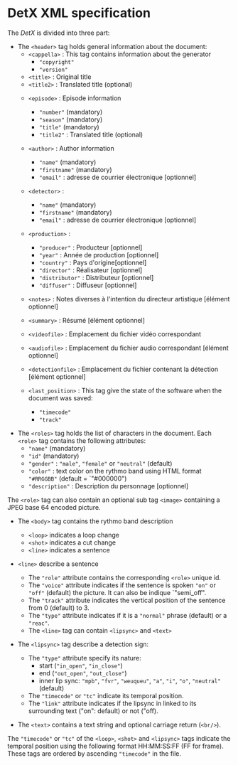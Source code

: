 # DetX XML specification

The *DetX* is divided into three part:

- The `<header>` tag holds general information about the document:
	- `<cappella>` : This tag contains information about the generator
		- `"copyright"`
		- `"version"`
	- `<title>` : Original title
	- `<title2>` : Translated title (optional)
	* `<episode>` : Episode information
		* `"number"` (mandatory)
		* `"season"` (mandatory)
		* `"title"` (mandatory)
		* `"title2"` : Translated title (optional)
	* `<author>` : Author information
		* `"name"` (mandatory)
		* `"firstname"` (mandatory)
		* `"email"` : adresse de courrier électronique  [optionnel]
	* `<detector>` : 
		* `"name"` (mandatory)
		* `"firstname"` (mandatory)
		* `"email"` : adresse de courrier électronique  [optionnel]
	* `<production>` :
		* `"producer"` : Producteur [optionnel]
		* `"year"` : Année de production [optionnel]
		* `"country"` : Pays d'origine[optionnel]
		* `"director"` : Réalisateur [optionnel]
		* `"distributor"` : Distributeur [optionnel]
		* `"diffuser"` : Diffuseur [optionnel]
	* `<notes>` : Notes diverses à l'intention du directeur artistique [élément optionnel]
	* `<summary>` : Résumé [élément optionnel]
	* `<videofile>` : Emplacement du fichier vidéo correspondant
	* `<audiofile>` : Emplacement du fichier audio correspondant [élément optionnel]
	* `<detectionfile>` : Emplacement du fichier contenant la détection [élément optionnel]
	
	* `<last_position>` : This tag give the state of the software when the document was saved:
		* `"timecode"`
		* `"track"`

* The `<roles>` tag holds the list of characters in the document. Each `<role>` tag contains the following attributes:
	* `"name"` (mandatory)
	* `"id"` (mandatory)
	* `"gender"` : `"male"`, `"female"` or `"neutral"` (default)
	* `"color"` : text color on the rythmo band using HTML format `"#RRGGBB"` (default = `"#000000")
	* `"description"` : Description du personnage [optionnel]

The `<role>` tag can also contain an optional sub tag `<image>` containing a JPEG base 64 encoded picture.

* The `<body>` tag contains the rythmo band description
	* `<loop>` indicates a loop change
	* `<shot>` indicates a cut change
	* `<line>` indicates a sentence

* `<line>` describe a sentence
	* The `"role"` attribute contains the corresponding `<role>` unique id.
	* The `"voice"` attribute indicates if the sentence is spoken `"on"` or `"off"` (default) the picture. It can also be indique `"semi_off".
	* The `"track"` attribute indicates the vertical position of the sentence from 0 (default) to 3.
	* The `"type"` attribute indicates if it is a `"normal"` phrase (default) or a `"reac"`.
	* The `<line>` tag can contain `<lipsync>` and `<text>`

* The `<lipsync>` tag describe a detection sign:
	* The `"type"` attribute specify its nature:
		* start (`"in_open"`, `"in_close"`)
		* end (`"out_open"`, `"out_close"`)
		* inner lip sync: `"mpb"`, `"fvr"`, `"weuqueu"`, `"a"`, `"i"`, `"o"`, `"neutral"` (default)
	* The `"timecode"` or `"tc"` indicate its temporal position.
	* The `"link"` attribute indicates if the lipsync in linked to its surrounding text ("on": default) or not ("off).

* The `<text>` contains a text string and optional carriage return (`<br/>`).

The `"timecode"` or `"tc"` of the `<loop>`, `<shot>` and `<lipsync>` tags indicate the temporal position using the following format HH:MM:SS:FF (FF for frame). These tags are ordered by ascending `"timecode"` in the file.
